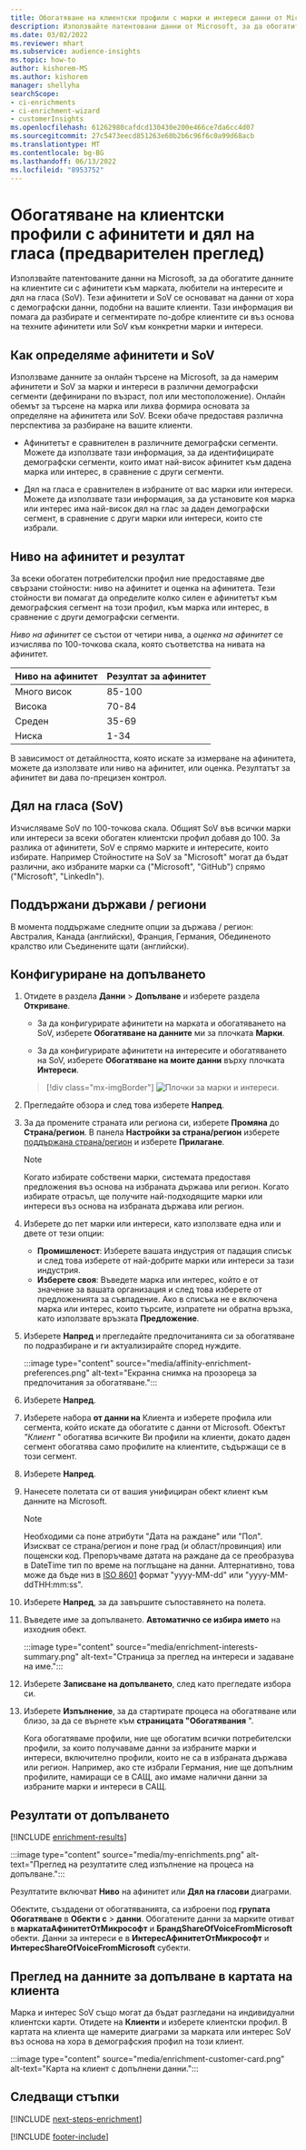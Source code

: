 ```yaml
---
title: Обогатяване на клиентски профили с марки и интереси данни от Microsoft
description: Използвайте патентовани данни от Microsoft, за да обогатите данните на клиентите си с афинитети и дял на гласа.
ms.date: 03/02/2022
ms.reviewer: mhart
ms.subservice: audience-insights
ms.topic: how-to
author: kishorem-MS
ms.author: kishorem
manager: shellyha
searchScope:
- ci-enrichments
- ci-enrichment-wizard
- customerInsights
ms.openlocfilehash: 61262980cafdcd130430e200e466ce7da6cc4d07
ms.sourcegitcommit: 27c5473eecd851263e60b2b6c96f6c0a99d68acb
ms.translationtype: MT
ms.contentlocale: bg-BG
ms.lasthandoff: 06/13/2022
ms.locfileid: "8953752"
---
```

# <a name="enrich-customer-profiles-with-affinities-and-share-of-voice-preview"></a>Обогатяване на клиентски профили с афинитети и дял на гласа (предварителен преглед)

Използвайте патентованите данни на Microsoft, за да обогатите данните на клиентите си с афинитети към марката, любители на интересите и дял на гласа (SoV). Тези афинитети и SoV се основават на данни от хора с демографски данни, подобни на вашите клиенти. Тази информация ви помага да разбирате и сегментирате по-добре клиентите си въз основа на техните афинитети или SoV към конкретни марки и интереси.

## <a name="how-we-determine-affinities-and-sov"></a>Как определяме афинитети и SoV

Използваме данните за онлайн търсене на Microsoft, за да намерим афинитети и SoV за марки и интереси в различни демографски сегменти (дефинирани по възраст, пол или местоположение). Онлайн обемът за търсене на марка или лихва формира основата за определяне на афинитета или SoV. Всеки обаче предоставя различна перспектива за разбиране на вашите клиенти.

- Афинитетът е сравнителен в различните демографски сегменти. Можете да използвате тази информация, за да идентифицирате демографски сегменти, които имат най-висок афинитет към дадена марка или интерес, в сравнение с други сегменти.

- Дял на гласа е сравнителен в избраните от вас марки или интереси. Можете да използвате тази информация, за да установите коя марка или интерес има най-висок дял на глас за даден демографски сегмент, в сравнение с други марки или интереси, които сте избрали.

## <a name="affinity-level-and-score"></a>Ниво на афинитет и резултат

За всеки обогатен потребителски профил ние предоставяме две свързани стойности: ниво на афинитет и оценка на афинитета. Тези стойности ви помагат да определите колко силен е афинитетът към демографския сегмент на този профил, към марка или интерес, в сравнение с други демографски сегменти.

*Ниво на афинитет* се състои от четири нива, а *оценка на афинитет* се изчислява по 100-точкова скала, която съответства на нивата на афинитет.

|Ниво на афинитет |Резултат за афинитет  |
|---------|---------|
|Много висок     | 85-100       |
|Висока     | 70-84        |
|Среден     | 35-69        |
|Ниска     | 1-34        |

В зависимост от детайлността, която искате за измерване на афинитета, можете да използвате или ниво на афинитет, или оценка. Резултатът за афинитет ви дава по-прецизен контрол.

## <a name="share-of-voice-sov"></a>Дял на гласа (SoV)

Изчисляваме SoV по 100-точкова скала. Общият SoV във всички марки или интереси за всеки обогатен клиентски профил добавя до 100. За разлика от афинитети, SoV е спрямо марките и интересите, които избирате. Например Стойностите на SoV за "Microsoft" могат да бъдат различни, ако избраните марки са ("Microsoft", "GitHub") спрямо ("Microsoft", "LinkedIn").

## <a name="supported-countriesregions"></a>Поддържани държави / региони

В момента поддържаме следните опции за държава / регион: Австралия, Канада (английски), Франция, Германия, Обединеното кралство или Съединените щати (английски).

## <a name="configure-the-enrichment"></a>Конфигуриране на допълването

1. Отидете в раздела **Данни** > **Допълване** и изберете раздела **Откриване**.

   - За да конфигурирате афинитети на марката и обогатяването на SoV, изберете **Обогатяване на данните** ми за плочката **Марки**.

   - За да конфигурирате афинитети на интересите и обогатяването на SoV, изберете **Обогатяване на моите данни** върху плочката **Интереси**.

   > [!div class="mx-imgBorder"]
   > ![Плочки за марки и интереси.](media/BrandsInterest-tile-Hub.png "Плочки за марки и интереси")

1. Прегледайте обзора и след това изберете **Напред**.

1. За да промените страната или региона си, изберете **Промяна** до **Страна/регион**. В панела **Настройки за страна/регион** изберете [поддържана страна/регион](#supported-countriesregions) и изберете **Прилагане**.

   > [!NOTE]
   > Когато избирате собствени марки, системата предоставя предложения въз основа на избраната държава или регион. Когато избирате отрасъл, ще получите най-подходящите марки или интереси въз основа на избраната държава или регион.

1. Изберете до пет марки или интереси, като използвате една или и двете от тези опции:

   - **Промишленост**: Изберете вашата индустрия от падащия списък и след това изберете от най-добрите марки или интереси за тази индустрия.
   - **Изберете своя**: Въведете марка или интерес, който е от значение за вашата организация и след това изберете от предложенията за съвпадение. Ако в списъка не е включена марка или интерес, които търсите, изпратете ни обратна връзка, като използвате връзката **Предложение**.

1. Изберете **Напред** и прегледайте предпочитанията си за обогатяване по подразбиране и ги актуализирайте според нуждите.

   :::image type="content" source="media/affinity-enrichment-preferences.png" alt-text="Екранна снимка на прозореца за предпочитания за обогатяване.":::

1. Изберете **Напред**.

1. Изберете набора **от данни на** Клиента и изберете профила или сегмента, който искате да обогатите с данни от Microsoft. Обектът *"Клиент* " обогатява всичките Ви профили на клиенти, докато даден сегмент обогатява само профилите на клиентите, съдържащи се в този сегмент.

1. Изберете **Напред**.

1. Нанесете полетата си от вашия унифициран обект клиент към данните на Microsoft.

   > [!NOTE]
   > Необходими са поне атрибути "Дата на раждане" или "Пол". Изискват се страна/регион и поне град (и област/провинция) или пощенски код. Препоръчваме датата на раждане да се преобразува в DateTime тип по време на поглъщане на данни. Алтернативно, това може да бъде низ в [ISO 8601](https://www.iso.org/iso-8601-date-and-time-format.html) формат "yyyy-MM-dd" или "yyyy-MM-ddTHH:mm:ss".

1. Изберете **Напред**, за да завършите съпоставянето на полета.

1. Въведете име за допълването. **Автоматично се избира името** на изходния обект.

   :::image type="content" source="media/enrichment-interests-summary.png" alt-text="Страница за преглед на интереси и задаване на име.":::

1. Изберете **Записване на допълването**, след като прегледате избора си.

1. Изберете **Изпълнение**, за да стартирате процеса на обогатяване или близо, за да се върнете към **страницата "Обогатявания** ".

   Кога обогатяваме профили, ние ще обогатим всички потребителски профили, за които получаваме данни за избраните марки и интереси, включително профили, които не са в избраната държава или регион. Например, ако сте избрали Германия, ние ще допълним профилите, намиращи се в САЩ, ако имаме налични данни за избраните марки и интереси в САЩ.

## <a name="enrichment-results"></a>Резултати от допълването

[!INCLUDE [enrichment-results](includes/enrichment-results.md)]

:::image type="content" source="media/my-enrichments.png" alt-text="Преглед на резултатите след изпълнение на процеса на допълване.":::

Резултатите включват **Ниво** на афинитет или **Дял на гласови** диаграми.

Обектите, създадени от обогатяванията, са изброени под **групата Обогатяване** в **Обекти с** > **данни**. Обогатените данни за марките отиват в **маркатаАфинитетОтМикрософт** и **БрандShareOfVoiceFromMicrosoft** обекти. Данни за интереси е в **ИнтересАфинитетОтМикрософт** и **ИнтересShareOfVoiceFromMicrosoft** субекти.

## <a name="see-enrichment-data-on-the-customer-card"></a>Преглед на данните за допълване в картата на клиента

Марка и интерес SoV също могат да бъдат разгледани на индивидуални клиентски карти. Отидете на **Клиенти** и изберете клиентски профил. В картата на клиента ще намерите диаграми за марката или интерес SoV въз основа на хора в демографския профил на този клиент.

:::image type="content" source="media/enrichment-customer-card.png" alt-text="Карта на клиент с допълнени данни.":::

## <a name="next-steps"></a>Следващи стъпки

[!INCLUDE [next-steps-enrichment](includes/next-steps-enrichment.md)]


[!INCLUDE [footer-include](includes/footer-banner.md)]
